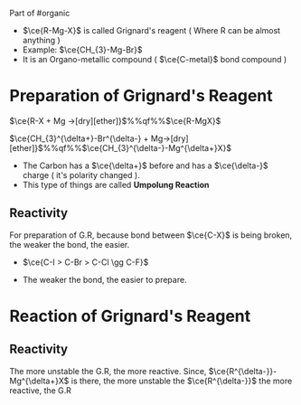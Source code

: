   Part of #organic 

- $\ce{R-Mg-X}$ is called Grignard's reagent ( Where R can be almost anything )
- Example: $\ce{CH_{3}-Mg-Br}$ 
- It is an Organo-metallic compound ( $\ce{C-metal}$ bond compound )

# Preparation of Grignard's Reagent
$\ce{R-X + Mg ->[dry][ether]}$%%qf%%$\ce{R-MgX}$

$\ce{CH_{3}^{\delta+}-Br^{\delta-} + Mg->[dry][ether]}$%%qf%%$\ce{CH_{3}^{\delta-}-Mg^{\delta+}X}$
- The Carbon has a $\ce{\delta+}$ before and has a $\ce{\delta-}$ charge ( it's polarity changed ). 
- This type of things are called **Umpolung Reaction** 

## Reactivity
For preparation of G.R, because bond between $\ce{C-X}$ is being broken, the weaker the bond, the easier.
- $\ce{C-I > C-Br > C-Cl \gg C-F}$

- The weaker the bond, the easier to prepare.


# Reaction of Grignard's Reagent
## Reactivity
The more unstable the G.R, the more reactive.
Since, $\ce{R^{\delta-}}-Mg^{\delta+}X$ is there, the more unstable the $\ce{R^{\delta-}}$ the more reactive, the G.R